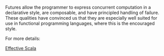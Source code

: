 Futures allow the programmer to express concurrent computation in a declarative style, are composable, and have principled handling of failure.
 These qualities have convinced us that they are especially well suited for use in functional programming languages, where this is the encouraged style.

 For more details:

 [Effective Scala](https://twitter.github.io/effectivescala/#Concurrency-Futures)